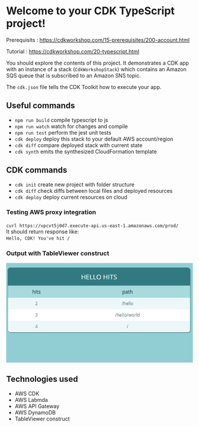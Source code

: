 # Welcome to your CDK TypeScript project!

Prerequisits : https://cdkworkshop.com/15-prerequisites/200-account.html

Tutorial : https://cdkworkshop.com/20-typescript.html  

You should explore the contents of this project. It demonstrates a CDK app with an instance of a stack (`CdkWorkshopStack`)
which contains an Amazon SQS queue that is subscribed to an Amazon SNS topic.

The `cdk.json` file tells the CDK Toolkit how to execute your app.

## Useful commands

 * `npm run build`   compile typescript to js
 * `npm run watch`   watch for changes and compile
 * `npm run test`    perform the jest unit tests
 * `cdk deploy`      deploy this stack to your default AWS account/region
 * `cdk diff`        compare deployed stack with current state
 * `cdk synth`       emits the synthesized CloudFormation template


 ## CDK commands

 * `cdk init`      create new project with folder structure
 * `cdk diff`      check diffs between local files and deployed resources
 * `cdk deploy`    deploy current resources on cloud

 ### Testing AWS proxy integration

 `curl https://vpcvt5j0d7.execute-api.us-east-1.amazonaws.com/prod/`  
 It should return response like:  
 `Hello, CDK! You've hit /`

 ### Output with TableViewer construct 

<img src="./output-table.png" alt="Drawing" style="width: 800px;"/>


## Technologies used
- AWS CDK
- AWS Labmda
- AWS API Gateway
- AWS DynamoDB
- TableViewer construct
